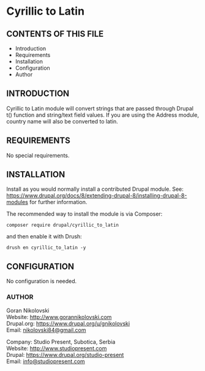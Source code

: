 # Cyrillic to Latin

## CONTENTS OF THIS FILE

  * Introduction
  * Requirements
  * Installation
  * Configuration
  * Author

## INTRODUCTION

Cyrillic to Latin module will convert strings that are passed through Drupal t() 
function and string/text field values. If you are using the Address module, 
country name will also be converted to latin.

## REQUIREMENTS

No special requirements.

## INSTALLATION

Install as you would normally install a contributed Drupal module. See: 
https://www.drupal.org/docs/8/extending-drupal-8/installing-drupal-8-modules 
for further information.

The recommended way to install the module is via Composer:

```
composer require drupal/cyrillic_to_latin
```

and then enable it with Drush:

```
drush en cyrillic_to_latin -y
```

## CONFIGURATION

No configuration is needed.

### AUTHOR

Goran Nikolovski  
Website: http://www.gorannikolovski.com  
Drupal.org: https://www.drupal.org/u/gnikolovski  
Email: nikolovski84@gmail.com  

Company: Studio Present, Subotica, Serbia  
Website: http://www.studiopresent.com  
Drupal: https://www.drupal.org/studio-present  
Email: info@studiopresent.com  
